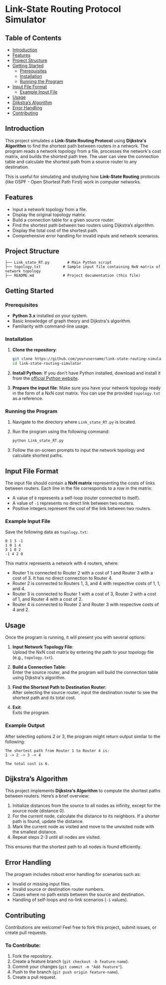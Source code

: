 
# Link-State Routing Protocol Simulator

## Table of Contents
- [Introduction](#introduction)
- [Features](#features)
- [Project Structure](#project-structure)
- [Getting Started](#getting-started)
  - [Prerequisites](#prerequisites)
  - [Installation](#installation)
  - [Running the Program](#running-the-program)
- [Input File Format](#input-file-format)
  - [Example Input File](#example-input-file)
- [Usage](#usage)
- [Dijkstra’s Algorithm](#dijkstra’s-algorithm)
- [Error Handling](#error-handling)
- [Contributing](#contributing)


## Introduction
This project simulates a **Link-State Routing Protocol** using **Dijkstra's Algorithm** to find the shortest path between routers in a network. The program reads a network topology from a file, processes the network's cost matrix, and builds the shortest path tree. The user can view the connection table and calculate the shortest path from a source router to any destination.

This is useful for simulating and studying how **Link-State Routing** protocols (like OSPF - Open Shortest Path First) work in computer networks.

## Features
- Input a network topology from a file.
- Display the original topology matrix.
- Build a connection table for a given source router.
- Find the shortest path between two routers using Dijkstra’s algorithm.
- Display the total cost of the shortest path.
- Comprehensive error handling for invalid inputs and network scenarios.
  
## Project Structure
```
├── Link_state_RT.py        # Main Python script
├── topology.txt          # Sample input file containing NxN matrix of network topology
├── README.md             # Project documentation (this file)
```

## Getting Started

### Prerequisites
- **Python 3.x** installed on your system.
- Basic knowledge of graph theory and Dijkstra's algorithm.
- Familiarity with command-line usage.

### Installation
1. **Clone the repository**:
   ```bash
   git clone https://github.com/yourusername/link-state-routing-simulator.git
   cd link-state-routing-simulator
   ```

2. **Install Python**:
   If you don't have Python installed, download and install it from the [official Python website](https://www.python.org/downloads/).

3. **Prepare the input file**:
   Make sure you have your network topology ready in the form of a NxN cost matrix. You can use the provided `topology.txt` as a reference.

### Running the Program
1. Navigate to the directory where `Link_state_RT.py` is located.
2. Run the program using the following command:
   ```bash
   python Link_state_RT.py
   ```

3. Follow the on-screen prompts to input the network topology and calculate shortest paths.

## Input File Format
The input file should contain a **NxN matrix** representing the costs of links between routers. Each line in the file corresponds to a row in the matrix:
- A value of `0` represents a self-loop (router connected to itself).
- A value of `-1` represents no direct link between two routers.
- Positive integers represent the cost of the link between two routers.

### Example Input File
Save the following data as `topology.txt`:
```
0 1 3 -1
1 0 1 4
3 1 0 2
-1 4 2 0
```
This matrix represents a network with 4 routers, where:
- Router 1 is connected to Router 2 with a cost of 1 and Router 3 with a cost of 3. It has no direct connection to Router 4.
- Router 2 is connected to Routers 1, 3, and 4 with respective costs of 1, 1, and 4.
- Router 3 is connected to Router 1 with a cost of 3, Router 2 with a cost of 1, and Router 4 with a cost of 2.
- Router 4 is connected to Router 2 and Router 3 with respective costs of 4 and 2.

## Usage
Once the program is running, it will present you with several options:

1. **Input Network Topology File**:  
   Upload the NxN cost matrix by entering the path to your topology file (e.g., `topology.txt`).

2. **Build a Connection Table**:  
   Enter the source router, and the program will build the connection table using Dijkstra's algorithm.

3. **Find the Shortest Path to Destination Router**:  
   After selecting the source router, input the destination router to see the shortest path and its total cost.

4. **Exit**:  
   Exits the program.

### Example Output
After selecting options 2 or 3, the program might return output similar to the following:
```
The shortest path from Router 1 to Router 4 is:
1 -> 2 -> 3 -> 4

The total cost is 6.
```

## Dijkstra’s Algorithm
This project implements **Dijkstra's Algorithm** to compute the shortest paths between routers. Here’s a brief overview:
1. Initialize distances from the source to all nodes as infinity, except for the source node (distance 0).
2. For the current node, calculate the distance to its neighbors. If a shorter path is found, update the distance.
3. Mark the current node as visited and move to the unvisited node with the smallest distance.
4. Repeat steps 2-3 until all nodes are visited.

This ensures that the shortest path to all nodes is found efficiently.

## Error Handling
The program includes robust error handling for scenarios such as:
- Invalid or missing input files.
- Invalid source or destination router numbers.
- Cases where no path exists between the source and destination.
- Handling of self-loops and no-link scenarios (`-1` values).

## Contributing
Contributions are welcome! Feel free to fork this project, submit issues, or create pull requests.

### To Contribute:
1. Fork the repository.
2. Create a feature branch (`git checkout -b feature-name`).
3. Commit your changes (`git commit -m "Add feature"`).
4. Push to the branch (`git push origin feature-name`).
5. Create a pull request.



